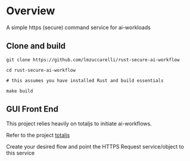 # Overview

A simple https (secure) command service for ai-workloads 

## Clone and build

```
git clone https://github.com/lmzuccarelli/rust-secure-ai-workflow

cd rust-secure-ai-workflow

# this assumes you have installed Rust and build essentials

make build
```

## GUI Front End 

This project relies heavily on totaljs to initiate ai-workflows.

Refer to the project [totaljs](https://www.totaljs.com/)

Create your desired flow and point the HTTPS Request service/object to this service

